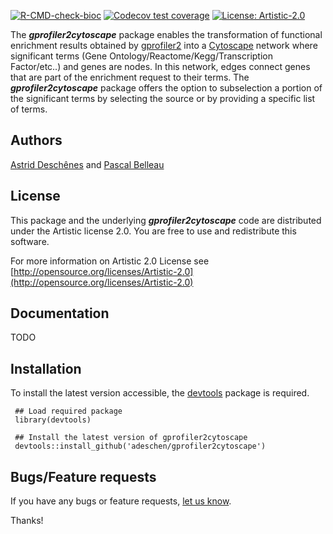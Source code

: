<!-- badges: start -->
[![R-CMD-check-bioc](https://github.com/adeschen/gprofiler2cytoscape/actions/workflows/check-bioc.yml/badge.svg)](https://github.com/adeschen/gprofiler2cytoscape/actions/workflows/check-bioc.yml)
[![Codecov test coverage](https://codecov.io/gh/adeschen/gprofiler2cytoscape/branch/main/graph/badge.svg)](https://codecov.io/gh/adeschen/gprofiler2cytoscape?branch=main)
[![License: Artistic-2.0](https://img.shields.io/badge/License-Artistic%202.0-0298c3.svg)](https://opensource.org/licenses/Artistic-2.0)
<!-- badges: end -->


The **_gprofiler2cytoscape_** package enables the transformation of 
functional enrichment results obtained by [gprofiler2](https://cran.r-project.org/web/packages/gprofiler2/vignettes/gprofiler2.html) 
into a 
[Cytoscape](https://cytoscape.org/) network where significant terms (Gene Ontology/Reactome/Kegg/Transcription Factor/etc..) and 
genes are nodes. In this network, edges connect genes that are part of the
enrichment request to their terms. The **_gprofiler2cytoscape_** package 
offers the option to subselection a portion of the significant terms by
selecting the source or by providing a specific list of terms.

## Authors ##

[Astrid Desch&ecirc;nes](http://ca.linkedin.com/in/astriddeschenes "Astrid Desch&ecirc;nes") and
[Pascal Belleau](http://ca.linkedin.com/in/pascalbelleau "Pascal Belleau")


## License ##

This package and the underlying **_gprofiler2cytoscape_** code are distributed under 
the Artistic license 2.0. You are free to use and redistribute this software. 

For more information on Artistic 2.0 License see
[http://opensource.org/licenses/Artistic-2.0](http://opensource.org/licenses/Artistic-2.0)

## Documentation ##

TODO

## Installation ##

To install the latest version accessible, the  [devtools](https://cran.r-project.org/web/packages/devtools/index.html) 
package is required.

     ## Load required package
     library(devtools)

     ## Install the latest version of gprofiler2cytoscape
     devtools::install_github('adeschen/gprofiler2cytoscape')

## Bugs/Feature requests ##

If you have any bugs or feature requests, 
[let us know](https://github.com/adeschen/gprofiler2cytoscape/issues). 

Thanks!
